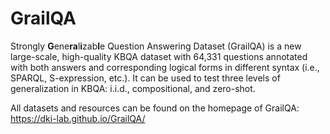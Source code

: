 # GrailQA

Strongly **G**ene**ra**l**i**zab**l**e Question Answering Dataset (GrailQA) is a new large-scale, high-quality KBQA dataset with 64,331 questions annotated with both answers and corresponding logical forms in different syntax (i.e., SPARQL, S-expression, etc.). It can be used to test three levels of generalization in KBQA: i.i.d., compositional, and zero-shot.

All datasets and resources can be found on the homepage of GrailQA: https://dki-lab.github.io/GrailQA/
